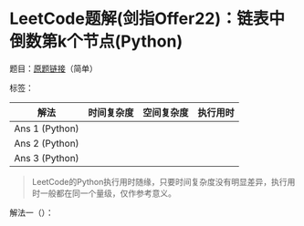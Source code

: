 # LeetCode题解(剑指Offer22)：链表中倒数第k个节点(Python)

题目：[原题链接](https://leetcode-cn.com/problems/lian-biao-zhong-dao-shu-di-kge-jie-dian-lcof/)（简单）

标签：

| 解法           | 时间复杂度 | 空间复杂度 | 执行用时 |
| -------------- | ---------- | ---------- | -------- |
| Ans 1 (Python) |            |            |          |
| Ans 2 (Python) |            |            |          |
| Ans 3 (Python) |            |            |          |

>  LeetCode的Python执行用时随缘，只要时间复杂度没有明显差异，执行用时一般都在同一个量级，仅作参考意义。

解法一（）：


